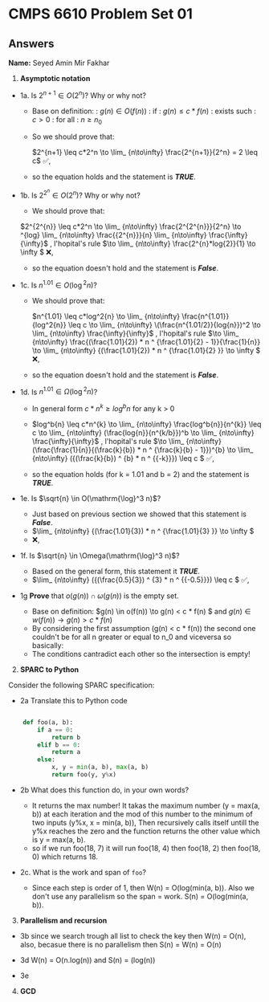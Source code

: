   # CMPS 6610 Problem Set 01
## Answers

**Name:** Seyed Amin Mir Fakhar


1. **Asymptotic notation**

  - 1a. Is $2^{n+1} \in O(2^n)$? Why or why not?
    - Base on definition: \: $g(n) \in O(f(n))$ \: if  \: $g(n) \leq c*f(n)$ \: exists such  \: $c > 0$ \: for all \: $n \geq n_0$

    - So we should prove that:
     
      $2^{n+1} \leq c*2^n \to  \lim_ {n\to\infty} \frac{2^{n+1}}{2^n} = 2 \leq c$ ✅,
      
    - so the equation holds and the statement is ***TRUE***.



  - 1b. Is $2^{2^n} \in O(2^n)$? Why or why not?
     - We should prove that:
     
      $2^{2^{n}} \leq c*2^n \to  \lim_ {n\to\infty} \frac{2^{2^{n}}}{2^n} \to ^{log}   \lim_ {n\to\infty} \frac{{2^{n}}}{n}  \lim_ {n\to\infty} \frac{\infty}{\infty}$
    , l'hopital's rule
    $\to \lim_ {n\to\infty} \frac{2^{n}*log{2}}{1} \to \infty $
    ❌, 

    - so the equation doesn't hold and the statement is ***False***.


 
  - 1c. Is $n^{1.01} \in O(\mathrm{\log}^2 n)$?
    - We should prove that:
     
      $n^{1.01} \leq c*log^2{n} \to  \lim_ {n\to\infty} \frac{n^{1.01}}{log^2{n}} \leq c \to  \lim_ {n\to\infty} \(\frac{n^{1.01/2}}{log{n}})^2 \to  \lim_ {n\to\infty} \frac{\infty}{\infty}$
    , l'hopital's rule
    $\to \lim_ {n\to\infty} \frac{(\frac{1.01}{2}) * n ^ {\frac{1.01}{2} - 1}}{\frac{1}{n}} \to \lim_ {n\to\infty} \{(\frac{1.01}{2}) * n ^ {\frac{1.01}{2} }} \to \infty $
    ❌, 

    - so the equation doesn't hold and the statement is ***False***.


  - 1d. Is $n^{1.01} \in \Omega(\mathrm{\log}^2 n)$?
    - In general form $c * n^{k} \geq  log^b{n}$ for any k > 0
    - $log^b{n} \leq c*n^{k} \to  \lim_ {n\to\infty} \frac{log^b{n}}{n^{k}} \leq c \to  \lim_ {n\to\infty} (\frac{log{n}}{n^{k/b}})^b \to  \lim_ {n\to\infty} \frac{\infty}{\infty}$
    , l'hopital's rule
    $\to \lim_ {n\to\infty} (\frac{\frac{1}{n}}{(\frac{k}{b}) * n ^ {\frac{k}{b} - 1}})^{b} \to \lim_ {n\to\infty} (\{(\frac{k}{b}) ^ {b} * n ^ {{-k}}}) \leq c $
 ✅,

    - so the equation holds (for k = 1.01 and b = 2) and the statement is ***TRUE***.
  

  - 1e. Is $\sqrt{n} \in O(\mathrm{\log}^3 n)$?
    - Just based on previous section we showed that this statement is ***False***.
    - $\lim_ {n\to\infty} \{(\frac{1.01}{3}) * n ^ {\frac{1.01}{3} }} \to \infty $
    - ❌, 


  - 1f. Is $\sqrt{n} \in \Omega(\mathrm{\log}^3 n)$?
    - Based on the general form, this statement it ***TRUE***.
    -  $\lim_ {n\to\infty} (\{(\frac{0.5}{3}) ^ {3} * n ^ {{-0.5}}}) \leq c $
   ✅,


  - 1g **Prove** that $o(g(n)) \cap \omega(g(n))$ is the empty set.
  
     - Base on definition:
       $g(n) \in o(f(n)) \to g(n) < c * f(n) $
       and
        $g(n) \in w(f(n)) \to g(n) > c * f(n)$
     - By considering the first assumption (g(n) < c * f(n)) the second one couldn't be for all n greater or equal to n_0 and viceversa so basically:
     - The conditions cantradict each other so the intersection is empty!

2. **SPARC to Python**

Consider the following SPARC specification:  

  - 2a Translate this to Python code
  
  ```python

      def foo(a, b):
          if a == 0:
              return b
          elif b == 0:
              return a
          else:
              x, y = min(a, b), max(a, b)
              return foo(y, y%x)
  ``` 

  - 2b What does this function do, in your own words?
    - It returns the max number! It takas the maximum number (y = max(a, b)) at each iteration and the mod of this number to the minimum of two inputs (y%x, x = min(a, b)), Then recursively calls itself untill the y%x reaches the zero and the function returns the other value which is y = max(a, b).
    - so if we run foo(18, 7) it will run foo(18, 4) then foo(18, 2) then foo(18, 0) which returns 18.
   
  - 2c. What is the work and span of `foo`?
    - Since each step is order of 1, then W(n) = O(log(min(a, b)). Also we don't use any parallelism so the span = work. S(n) = O(log(min(a, b)).

3. **Parallelism and recursion**

  - 3b since we search trough all list to check the key then W(n) = O(n), also, becasue there is no parallelism then S(n) = W(n) = O(n)

  - 3d W(n) = O(n.log(n)) and S(n) = (log(n))

  - 3e
  
4. **GCD**

